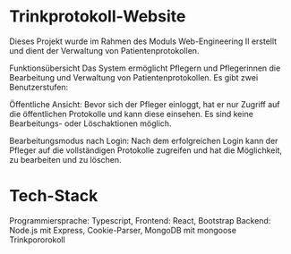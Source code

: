 # Trinkprotokoll-Website
Dieses Projekt wurde im Rahmen des Moduls Web-Engineering II erstellt und dient der Verwaltung von Patientenprotokollen.

Funktionsübersicht
Das System ermöglicht Pflegern und Pflegerinnen die Bearbeitung und Verwaltung von Patientenprotokollen. Es gibt zwei Benutzerstufen:

Öffentliche Ansicht: Bevor sich der Pfleger einloggt, hat er nur Zugriff auf die öffentlichen Protokolle und kann diese einsehen. Es sind keine Bearbeitungs- oder Löschaktionen möglich.

Bearbeitungsmodus nach Login: Nach dem erfolgreichen Login kann der Pfleger auf die vollständigen Protokolle zugreifen und hat die Möglichkeit, zu bearbeiten und zu löschen.

# Tech-Stack
Programmiersprache: Typescript,
Frontend: React, Bootstrap
Backend: Node.js mit Express, Cookie-Parser, MongoDB mit mongoose
Trinkpororokoll
